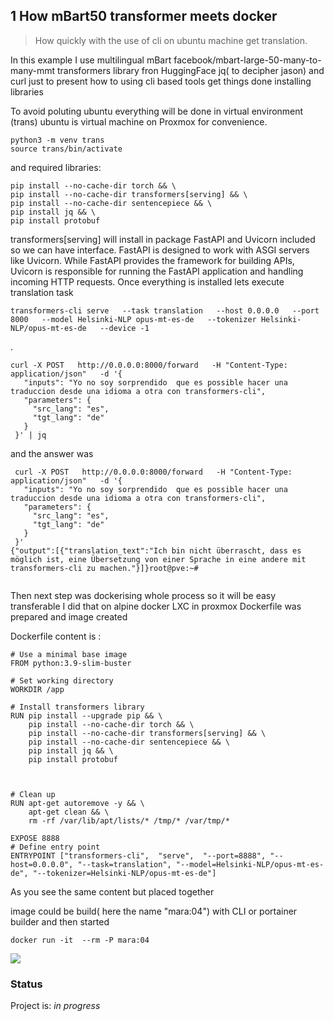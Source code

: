 ## 1 How mBart50 transformer meets docker 

> <p>How quickly with the use of cli on ubuntu machine get translation.<br>
In this example I use multilingual mBart facebook/mbart-large-50-many-to-many-mmt
transformers library fron HuggingFace jq( to decipher jason)  and curl  just to present how to 
using cli based tools get things done
installing libraries

To avoid poluting ubuntu everything will be done in virtual environment (trans)
ubuntu  is virtual machine on Proxmox for convenience.

 ```
python3 -m venv trans
source trans/bin/activate
 ``` 
 and required libraries:

 ```
 pip install --no-cache-dir torch && \
 pip install --no-cache-dir transformers[serving] && \
 pip install --no-cache-dir sentencepiece && \
 pip install jq && \
 pip install protobuf
 
 ```
transformers[serving] will install in package FastAPI and Uvicorn  included so we can have interface.
FastAPI is designed to work with ASGI servers like Uvicorn. While FastAPI provides the framework for building APIs, Uvicorn is responsible for running the FastAPI application and handling incoming HTTP requests. 
Once everything is installed lets execute translation task

 ```
transformers-cli serve   --task translation   --host 0.0.0.0   --port 8000   --model Helsinki-NLP opus-mt-es-de   --tokenizer Helsinki-NLP/opus-mt-es-de   --device -1
 
 ```
.
 
 
 ```
curl -X POST   http://0.0.0.0:8000/forward   -H "Content-Type: application/json"   -d '{
    "inputs": "Yo no soy sorprendido  que es possible hacer una traduccion desde una idioma a otra con transformers-cli",
    "parameters": {
      "src_lang": "es",
      "tgt_lang": "de"
    }
  }' | jq
 ``` 
and the answer was


 ```
  curl -X POST   http://0.0.0.0:8000/forward   -H "Content-Type: application/json"   -d '{
    "inputs": "Yo no soy sorprendido  que es possible hacer una traduccion desde una idioma a otra con transformers-cli",
    "parameters": {
      "src_lang": "es",
      "tgt_lang": "de"
    }
  }' 
{"output":[{"translation_text":"Ich bin nicht überrascht, dass es möglich ist, eine Übersetzung von einer Sprache in eine andere mit transformers-cli zu machen."}]}root@pve:~# 


 ```


Then next step was dockerising whole process so it will be easy transferable
I did that on alpine docker LXC in proxmox 
 Dockerfile was prepared and image created

 Dockerfile content is :

```
# Use a minimal base image
FROM python:3.9-slim-buster

# Set working directory
WORKDIR /app

# Install transformers library
RUN pip install --upgrade pip && \
    pip install --no-cache-dir torch && \
    pip install --no-cache-dir transformers[serving] && \
    pip install --no-cache-dir sentencepiece && \
    pip install jq && \
    pip install protobuf



# Clean up
RUN apt-get autoremove -y && \
    apt-get clean && \
    rm -rf /var/lib/apt/lists/* /tmp/* /var/tmp/*

EXPOSE 8888
# Define entry point
ENTRYPOINT ["transformers-cli",  "serve",  "--port=8888", "--host=0.0.0.0", "--task=translation", "--model=Helsinki-NLP/opus-mt-es-de", "--tokenizer=Helsinki-NLP/opus-mt-es-de"]

 ```
As you see the same content but placed together

image could be build( here the name "mara:04") with CLI or portainer builder
and then started

```
docker run -it  --rm -P mara:04
```

![](mbart.gif)
### Status
Project is: _in progress_ 